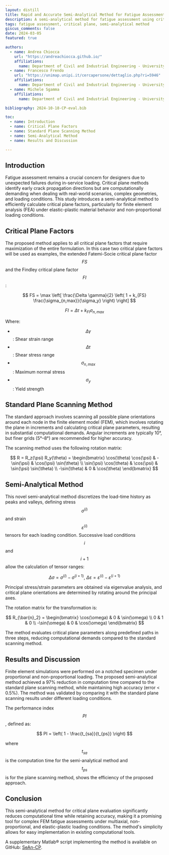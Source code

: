 ```yaml
---
layout: distill
title: Rapid and Accurate Semi-Analytical Method for Fatigue Assessment
description: A semi-analytical method for fatigue assessment using critical plane methods under non-proportional loading and material plasticity.
tags: fatigue assessment, critical plane, semi-analytical method
giscus_comments: false
date: 2024-03-05
featured: true

authors:
  - name: Andrea Chiocca
    url: "https://andreachiocca.github.io/"
    affiliations:
      name: Department of Civil and Industrial Engineering - University of Pisa
  - name: Francesco Frendo
    url: "https://unimap.unipi.it/cercapersone/dettaglio.php?ri=5946"
    affiliations:
      name: Department of Civil and Industrial Engineering - University of Pisa
  - name: Michele Sgamma
    affiliations:
      name: Department of Civil and Industrial Engineering - University of Pisa

bibliography: 2024-10-18-CP-eval.bib

toc:
  - name: Introduction
  - name: Critical Plane Factors
  - name: Standard Plane Scanning Method
  - name: Semi-Analytical Method
  - name: Results and Discussion

---
```


## Introduction

Fatigue assessment remains a crucial concern for designers due to unexpected failures during in-service loading. Critical plane methods identify early crack propagation directions but are computationally demanding when dealing with real-world scenarios, complex geometries, and loading conditions. This study introduces a semi-analytical method to efficiently calculate critical plane factors, particularly for finite element analysis (FEA) under elastic-plastic material behavior and non-proportional loading conditions.

## Critical Plane Factors

The proposed method <d-cite key="Sgamma2024a"></d-cite> applies to all critical plane factors that require maximization of the entire formulation. In this case two critical plane factors will be used as examples, the extended Fatemi-Socie critical plane factor $$FS$$ and the Findley critical plane factor $$FI$$:

$$
FS = \max \left[ \frac{\Delta \gamma}{2} \left( 1 + k_{FS} \frac{\sigma_{n,max}}{\sigma_y} \right) \right]
$$

$$
FI = \Delta \tau + k_{FI} \sigma_{n,max}
$$

Where:
- $$ \Delta \gamma $$: Shear strain range
- $$ \Delta \tau $$: Shear stress range
- $$ \sigma_{n,max} $$: Maximum normal stress
- $$ \sigma_y $$: Yield strength

## Standard Plane Scanning Method

The standard approach involves scanning all possible plane orientations around each node in the finite element model (FEM), which involves rotating the plane in increments and calculating critical plane parameters, resulting in substantial computational demands. Angular increments are typically 10°, but finer grids (5°–8°) are recommended for higher accuracy.

The scanning method uses the following rotation matrix:

$$
R = R_z(\psi) R_y(\theta) = \begin{bmatrix} \cos(\theta) \cos(\psi) & -\sin(\psi) & \cos(\psi) \sin(\theta) \\ \sin(\psi) \cos(\theta) & \cos(\psi) & \sin(\psi) \sin(\theta) \\ -\sin(\theta) & 0 & \cos(\theta) \end{bmatrix}
$$

## Semi-Analytical Method

This novel semi-analytical method discretizes the load-time history as peaks and valleys, defining stress $$ \sigma^{(i)} $$ and strain $$ \varepsilon^{(i)} $$ tensors for each loading condition. Successive load conditions $$ i $$ and $$ i+1 $$ allow the calculation of tensor ranges:

$$
\Delta \sigma = \sigma^{(i)} - \sigma^{(i+1)}, \: \Delta \varepsilon = \varepsilon^{(i)} - \varepsilon^{(i+1)}
$$

Principal stress/strain parameters are obtained via eigenvalue analysis, and critical plane orientations are determined by rotating around the principal axes.

The rotation matrix for the transformation is:

$$
R_{\bar{n}_2} = \begin{bmatrix} \cos(\omega) & 0 & \sin(\omega) \\ 0 & 1 & 0 \\ -\sin(\omega) & 0 & \cos(\omega) \end{bmatrix}
$$

The method evaluates critical plane parameters along predefined paths in three steps, reducing computational demands compared to the standard scanning method.

## Results and Discussion

Finite element simulations were performed on a notched specimen under proportional and non-proportional loading. The proposed semi-analytical method achieved a 97% reduction in computation time compared to the standard plane scanning method, while maintaining high accuracy (error < 0.5%). The method was validated by comparing it with the standard plane scanning results under different loading conditions.

The performance index $$ PI $$, defined as:

$$
PI = \left( 1 - \frac{t_{sa}}{t_{ps}} \right)
$$

where $$ t_{sa} $$ is the computation time for the semi-analytical method and $$ t_{ps} $$ is for the plane scanning method, shows the efficiency of the proposed approach.

## Conclusion

This semi-analytical method for critical plane evaluation significantly reduces computational time while retaining accuracy, making it a promising tool for complex FEM fatigue assessments under multiaxial, non-proportional, and elastic-plastic loading conditions. The method's simplicity allows for easy implementation in existing computational tools.

A supplementary Matlab® script implementing the method is available on GitHub: [SeAn-CP](https://github.com/achiocca1/SeAn-CP).